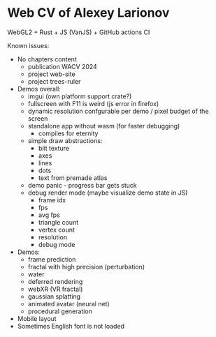 # Web CV of Alexey Larionov
WebGL2 + Rust + JS (VanJS) + GitHub actions CI

Known issues:
- No chapters content
   - publication WACV 2024
   - project web-site
   - project trees-ruler
- Demos overall:
   - imgui (own platform support crate?)
   - fullscreen with F11 is weird (js error in firefox)
   - dynamic resolution confgurable per demo / pixel budget of the screen
   - standalone app without wasm (for faster debugging)
      - compiles for eternity
   - simple draw abstractions:
      - blit texture
      - axes
      - lines
      - dots
      - text from premade atlas
   - demo panic - progress bar gets stuck
   - debug render mode (maybe visualize demo state in JS)
      - frame idx
      - fps
      - avg fps
      - triangle count
      - vertex count
      - resolution
      - debug mode 
- Demos:
   - frame prediction
   - fractal with high precision (perturbation)
   - water
   - deferred rendering
   - webXR (VR fractal)
   - gaussian splatting
   - animated avatar (neural net)
   - procedural generation
- Mobile layout
- Sometimes English font is not loaded